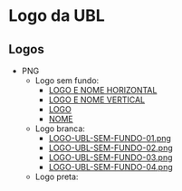 # Logo da UBL

## Logos
- PNG
  - Logo sem fundo:
    - [LOGO E NOME HORIZONTAL](./PNG/Logo-sem-fundo-padrão/LOGO-UBL-SEM-FUNDO-09.png)
    - [LOGO E NOME VERTICAL](./PNG/Logo-sem-fundo-padrão/LOGO-UBL-SEM-FUNDO-10.png)
    - [LOGO](./PNG/Logo-sem-fundo-padrão/LOGO-UBL-SEM-FUNDO-11.png)
    - [NOME](./PNG/Logo-sem-fundo-padrão/LOGO-UBL-SEM-FUNDO-12.png)
  - Logo branca:
    - [LOGO-UBL-SEM-FUNDO-01.png](./PNG/LOGO-UBL-SEM-FUNDO-01.png)
    - [LOGO-UBL-SEM-FUNDO-02.png](./PNG/LOGO-UBL-SEM-FUNDO-02.png)
    - [LOGO-UBL-SEM-FUNDO-03.png](./PNG/LOGO-UBL-SEM-FUNDO-03.png)
    - [LOGO-UBL-SEM-FUNDO-04.png](./PNG/LOGO-UBL-SEM-FUNDO-04.png)
  - Logo preta:
 
